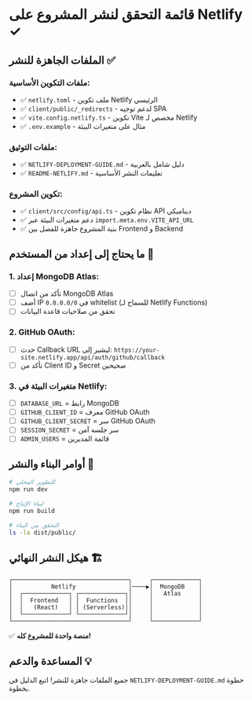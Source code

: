 # قائمة التحقق لنشر المشروع على Netlify ✓

## الملفات الجاهزة للنشر ✅

### ملفات التكوين الأساسية:
- ✅ `netlify.toml` - ملف تكوين Netlify الرئيسي
- ✅ `client/public/_redirects` - لدعم توجيه SPA
- ✅ `vite.config.netlify.ts` - تكوين Vite مخصص لـ Netlify
- ✅ `.env.example` - مثال على متغيرات البيئة

### ملفات التوثيق:
- ✅ `NETLIFY-DEPLOYMENT-GUIDE.md` - دليل شامل بالعربية
- ✅ `README-NETLIFY.md` - تعليمات النشر الأساسية

### تكوين المشروع:
- ✅ `client/src/config/api.ts` - نظام تكوين API ديناميكي
- ✅ دعم متغيرات البيئة عبر `import.meta.env.VITE_API_URL`
- ✅ بنية المشروع جاهزة للفصل بين Frontend و Backend

## ما يحتاج إلى إعداد من المستخدم 📝

### 1. إعداد MongoDB Atlas:
- [ ] تأكد من اتصال MongoDB Atlas
- [ ] أضف IP `0.0.0.0/0` في whitelist (للسماح لـ Netlify Functions)
- [ ] تحقق من صلاحيات قاعدة البيانات

### 2. GitHub OAuth:
- [ ] حدث Callback URL ليشير إلى: `https://your-site.netlify.app/api/auth/github/callback`
- [ ] تأكد من Client ID و Secret صحيحين

### 3. متغيرات البيئة في Netlify:
- [ ] `DATABASE_URL` = رابط MongoDB
- [ ] `GITHUB_CLIENT_ID` = معرف GitHub OAuth
- [ ] `GITHUB_CLIENT_SECRET` = سر GitHub OAuth
- [ ] `SESSION_SECRET` = سر جلسة آمن
- [ ] `ADMIN_USERS` = قائمة المديرين

## أوامر البناء والنشر 🚀

```bash
# للتطوير المحلي
npm run dev

# لبناء الإنتاج
npm run build

# التحقق من البناء
ls -la dist/public/
```

## هيكل النشر النهائي 🏗️

```
┌─────────────────────────────────┐     ┌─────────────┐
│           Netlify               │────▶│  MongoDB    │
│  ┌─────────────┐ ┌─────────────┐│     │   Atlas     │
│  │  Frontend   │ │  Functions  ││     │             │
│  │   (React)   │ │ (Serverless)││     │             │
│  └─────────────┘ └─────────────┘│     │             │
└─────────────────────────────────┘     └─────────────┘
```

✅ **منصة واحدة للمشروع كله!**

## المساعدة والدعم 💡

جميع الملفات جاهزة للنشر! اتبع الدليل في `NETLIFY-DEPLOYMENT-GUIDE.md` خطوة بخطوة.